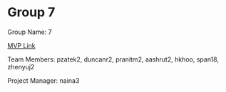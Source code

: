 # Group 7
Group Name: 7

[MVP Link](https://docs.google.com/document/d/1JfqxiQTA5kDsx6iQ7WV0qB4Az8Z1HuEA/edit)

Team Members: pzatek2, duncanr2, pranitm2, aashrut2, hkhoo, span18, zhenyuj2

Project Manager: naina3
